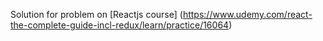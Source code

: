 Solution for problem on [Reactjs course] (https://www.udemy.com/react-the-complete-guide-incl-redux/learn/practice/16064)
